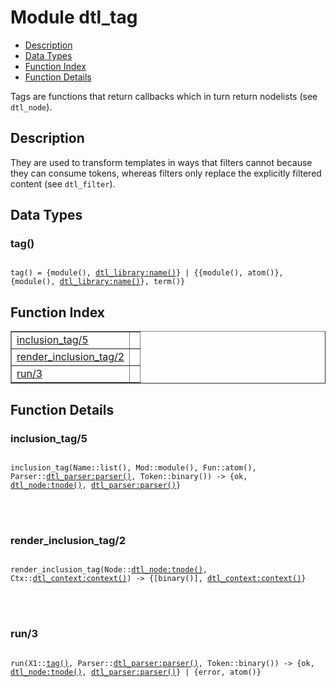 

# Module dtl_tag #
* [Description](#description)
* [Data Types](#types)
* [Function Index](#index)
* [Function Details](#functions)


Tags are functions that return callbacks which in turn return
nodelists (see `dtl_node`).

<a name="description"></a>

## Description ##
They are used to transform templates
in ways that filters cannot because they can consume tokens,
whereas filters only replace the explicitly filtered content
(see `dtl_filter`).
<a name="types"></a>

## Data Types ##




### <a name="type-tag">tag()</a> ###



<pre><code>
tag() = {module(), <a href="dtl_library.md#type-name">dtl_library:name()</a>} | {{module(), atom()}, {module(), <a href="dtl_library.md#type-name">dtl_library:name()</a>}, term()}
</code></pre>


<a name="index"></a>

## Function Index ##


<table width="100%" border="1" cellspacing="0" cellpadding="2" summary="function index"><tr><td valign="top"><a href="#inclusion_tag-5">inclusion_tag/5</a></td><td></td></tr><tr><td valign="top"><a href="#render_inclusion_tag-2">render_inclusion_tag/2</a></td><td></td></tr><tr><td valign="top"><a href="#run-3">run/3</a></td><td></td></tr></table>


<a name="functions"></a>

## Function Details ##

<a name="inclusion_tag-5"></a>

### inclusion_tag/5 ###


<pre><code>
inclusion_tag(Name::list(), Mod::module(), Fun::atom(), Parser::<a href="dtl_parser.md#type-parser">dtl_parser:parser()</a>, Token::binary()) -&gt; {ok, <a href="dtl_node.md#type-tnode">dtl_node:tnode()</a>, <a href="dtl_parser.md#type-parser">dtl_parser:parser()</a>}
</code></pre>

<br></br>



<a name="render_inclusion_tag-2"></a>

### render_inclusion_tag/2 ###


<pre><code>
render_inclusion_tag(Node::<a href="dtl_node.md#type-tnode">dtl_node:tnode()</a>, Ctx::<a href="dtl_context.md#type-context">dtl_context:context()</a>) -&gt; {[binary()], <a href="dtl_context.md#type-context">dtl_context:context()</a>}
</code></pre>

<br></br>



<a name="run-3"></a>

### run/3 ###


<pre><code>
run(X1::<a href="#type-tag">tag()</a>, Parser::<a href="dtl_parser.md#type-parser">dtl_parser:parser()</a>, Token::binary()) -&gt; {ok, <a href="dtl_node.md#type-tnode">dtl_node:tnode()</a>, <a href="dtl_parser.md#type-parser">dtl_parser:parser()</a>} | {error, atom()}
</code></pre>

<br></br>



